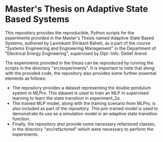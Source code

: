 # Master's Thesis on Adaptive State Based Systems

This repository provides the reproducible, Python scripts for the experiments provided in the Master's Thesis named Adaptive State Based Systems, authored by Laxmikant Shrikant Baheti, as a part of the course "Systems Engineering and Engineering Management" in the Department of "Electrical Energy Engineering", supervised by Dipl.-Info. Detlef Arend. 

The experiments provided in the thesis can be reproduced by running the scripts in the directory "src/experiments". It is important to note that along with the provided code, the repository also provides some further essential elements as follows:

- The repository provides a dataset representing the double pendulum system in MLPro. This dataset is used to train an MLP in supervised learning to learn the state transition in experiment_2a.
- The trained MLP model, along with the training scenario from MLPro, is also included as part of the repository. This pre-trained model is used to demonstrate its use as a simulation model in an adaptive state transition function.
- Finally, the repository also provide some necessary refactored classes, in the directory "src/refactored" which were necessary to perform the experiments. 
